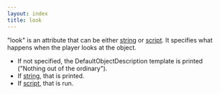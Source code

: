 ```yaml
---
layout: index
title: look
---
```


"look" is an attribute that can be either [string](../types/string.html) or [script](../types/script.html). It specifies what happens when the player looks at the object.

-   If not specified, the DefaultObjectDescription template is printed ("Nothing out of the ordinary").
-   If [string](../types/string.html), that is printed.
-   If [script](../types/script.html), that is run.

